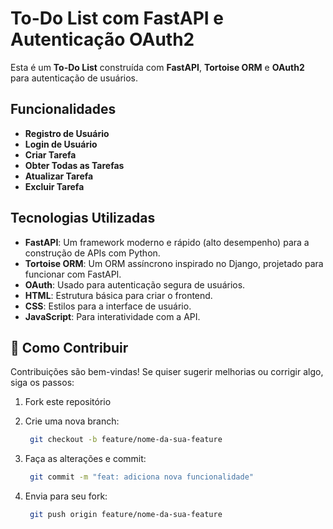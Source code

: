 # To-Do List com FastAPI e Autenticação OAuth2

Esta é um **To-Do List** construída com **FastAPI**, **Tortoise ORM** e **OAuth2** para autenticação de usuários.

## Funcionalidades

- **Registro de Usuário**
- **Login de Usuário**
- **Criar Tarefa**
- **Obter Todas as Tarefas**
- **Atualizar Tarefa**
- **Excluir Tarefa**

## Tecnologias Utilizadas

- **FastAPI**: Um framework moderno e rápido (alto desempenho) para a construção de APIs com Python.
- **Tortoise ORM**: Um ORM assíncrono inspirado no Django, projetado para funcionar com FastAPI.
- **OAuth**: Usado para autenticação segura de usuários.
- **HTML**: Estrutura básica para criar o frontend.
- **CSS**: Estilos para a interface de usuário.
- **JavaScript**: Para interatividade com a API.

## 🤝 Como Contribuir

Contribuições são bem-vindas! Se quiser sugerir melhorias ou corrigir algo, siga os passos:

1. Fork este repositório
   
2. Crie uma nova branch:
   ```bash
    git checkout -b feature/nome-da-sua-feature

3. Faça as alterações e commit:
   ```bash
    git commit -m "feat: adiciona nova funcionalidade"

4. Envia para seu fork:
   ```bash
    git push origin feature/nome-da-sua-feature